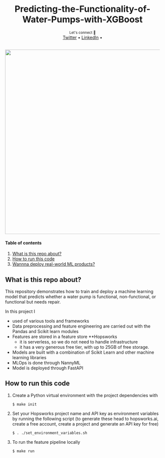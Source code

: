 

<div align="center">
    <h1>Predicting-the-Functionality-of-Water-Pumps-with-XGBoost</h1>
</div>

<div align="center">
    <sub>Let's connect 🤗</sub>
    <br />
    <a href="https://twitter.com/officialsamayo">Twitter</a> •
    <a href="https://www.linkedin.com/in/sam-ayo/">LinkedIn</a> •
<br />
</div>

<br />

<p align="center">
  <img src="" width='600' />
</p>


#### Table of contents
1. [What is this repo about?](#what-is-this-repo-about)
2. [How to run this code](#how-to-run-this-code)
3. [Wannna deploy real-world ML products?](#wannna-deploy-real-world-ml-products)


## What is this repo about?
This repository demonstrates how to train and deploy a machine learning model that predicts whether a water pump is functional, non-functional, or functional but needs repair.

In this project I 
- used of various tools and frameworks
- Data preprocessing and feature engineering are carried out with the Pandas and Scikit learn modules
- Features are stored in a feature store **Hopsworks
    - it is serverless, so we do not need to handle infrastructure
    - it has a very generous free tier, with up to 25GB of free storage.
- Models are built with a combination of Scikit Learn and other machine learning libraries
- MLOps is done through NannyML
- Model is deployed through FastAPI



## How to run this code

1. Create a Python virtual environment with the project dependencies with
    ```
    $ make init
    ```

2. Set your Hopsworks project name and API key as environment variables by running the following script (to generate these head to hopsworks.ai, create a free account, create a project and generate an API key for free)
    ```
    $ . ./set_environment_variables.sh
    ```

3. To run the feature pipeline locally
    ```
    $ make run
    ```
